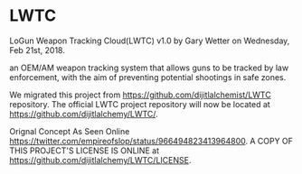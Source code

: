 # LWTC
LoGun Weapon Tracking Cloud(LWTC) v1.0 by Gary Wetter on Wednesday, Feb 21st, 2018.

  an OEM/AM weapon tracking system that allows guns to be tracked by law enforcement,
  with the aim of preventing potential shootings in safe zones.

We migrated this project from https://github.com/dijitlalchemist/LWTC repository. The official LWTC project repository will now be located at https://github.com/dijitlalchemy/LWTC/.


Orignal Concept As Seen Online https://twitter.com/empireofslop/status/966494823413964800.
A COPY OF THIS PROJECT'S LICENSE IS ONLINE at https://github.com/dijitlalchemy/LWTC/LICENSE.
